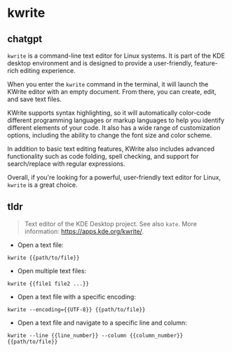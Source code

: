 # kwrite 
## chatgpt 
`kwrite` is a command-line text editor for Linux systems. It is part of the KDE desktop environment and is designed to provide a user-friendly, feature-rich editing experience.

When you enter the `kwrite` command in the terminal, it will launch the KWrite editor with an empty document. From there, you can create, edit, and save text files.

KWrite supports syntax highlighting, so it will automatically color-code different programming languages or markup languages to help you identify different elements of your code. It also has a wide range of customization options, including the ability to change the font size and color scheme.

In addition to basic text editing features, KWrite also includes advanced functionality such as code folding, spell checking, and support for search/replace with regular expressions.

Overall, if you're looking for a powerful, user-friendly text editor for Linux, `kwrite` is a great choice. 

## tldr 
 
> Text editor of the KDE Desktop project.
> See also `kate`.
> More information: <https://apps.kde.org/kwrite/>.

- Open a text file:

`kwrite {{path/to/file}}`

- Open multiple text files:

`kwrite {{file1 file2 ...}}`

- Open a text file with a specific encoding:

`kwrite --encoding={{UTF-8}} {{path/to/file}}`

- Open a text file and navigate to a specific line and column:

`kwrite --line {{line_number}} --column {{column_number}} {{path/to/file}}`
